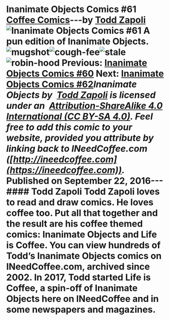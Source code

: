 # Inanimate Objects Comics #61 [Coffee Comics](https://ineedcoffee.com/section/coffee-comics/)---by [Todd Zapoli](https://ineedcoffee.com/by/todd-zapoli/)![Inanimate Objects Comics #61](https://ineedcoffee.com/images/posts/inanimate-objects-comics-61/Inanimate-Objects-Coffee-Comics640x400.jpg) A pun edition of Inanimate Objects.![mugshot](https://ineedcoffee.com/assets/201617-Mugshot.CmGf57GM_15uKu3.webp)![cough-fee](https://ineedcoffee.com/assets/201620-Cough-fee.t62eCLcg_1dfkBm.webp)![stale](https://ineedcoffee.com/assets/201619-Stale.s8ESk5fj_1h4J2w.webp)![robin-hood](https://ineedcoffee.com/assets/201618-Robin-Hood.Bnkpjsb3_1NC7Do.webp) Previous: [Inanimate Objects Comics #60](https://ineedcoffee.com/inanimate-objects-comics-60/) Next: [Inanimate Objects Comics #62](https://ineedcoffee.com/inanimate-objects-comics-62/)_Inanimate Objects by  [Todd Zapoli](https://ineedcoffee.com/) is licensed under an  [Attribution-ShareAlike 4.0 International (CC BY-SA 4.0)](https://creativecommons.org/licenses/by-sa/4.0/). Feel free to add this comic to your website, provided you attribute by linking back to INeedCoffee.com ([http://ineedcoffee.com](https://ineedcoffee.com))._ Published on September 22, 2016--- #### Todd Zapoli Todd Zapoli loves to read and draw comics. He loves coffee too. Put all that together and the result are his coffee themed comics: Inanimate Objects and Life is Coffee. You can view hundreds of Todd’s Inanimate Objects comics on INeedCoffee.com, archived since 2002. In 2017, Todd started Life is Coffee, a spin-off of Inanimate Objects here on INeedCoffee and in some newspapers and magazines.